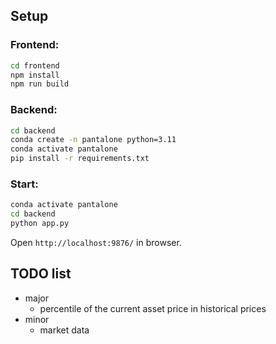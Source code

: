 ## Setup

### Frontend:

```bash
cd frontend
npm install
npm run build
```

### Backend:

```bash
cd backend
conda create -n pantalone python=3.11
conda activate pantalone
pip install -r requirements.txt
```

### Start:

```bash
conda activate pantalone
cd backend
python app.py
```

Open `http://localhost:9876/` in browser.


## TODO list

- major
  - percentile of the current asset price in historical prices
- minor
  - market data
